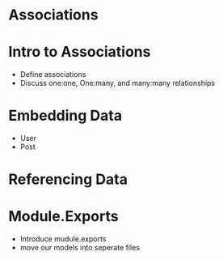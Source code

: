# Associations

# Intro to Associations
* Define associations
* Discuss one:one, One:many, and many:many relationships

# Embedding Data
* User 
* Post

# Referencing Data

# Module.Exports

* Introduce mudule.exports
* move our models into seperate files